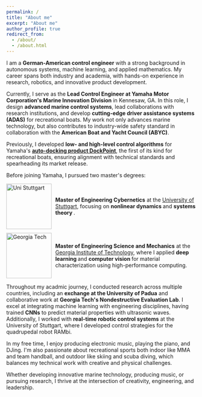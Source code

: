 ```yaml
---
permalink: /
title: "About me"
excerpt: "About me"
author_profile: true
redirect_from: 
  - /about/
  - /about.html
---
```


<!--
<p>&#9888; <strong>Searching and applying for PhD positions in robotics and machine learning starting in fall 2023. If you know someone who knows someone, please <a href="mailto:m.schmitz096@outlook.com">send me a message</a>!</strong>&#9888; </p> 
-->

I am a **German-American control engineer** with a strong background in autonomous systems, machine learning, and applied mathematics. My career spans both industry and academia, with hands-on experience in research, robotics, and innovative product development.

Currently, I serve as the **Lead Control Engineer at Yamaha Motor Corporation's Marine Innovation Division** in Kennesaw, GA. In this role, I design **advanced marine control systems**, lead collaborations with research institutions, and develop **cutting-edge driver assistance systems (ADAS)** for recreational boats. My work not only advances marine technology, but also contributes to industry-wide safety standard in collaboration with the **American Boat and Yacht Council (ABYC)**.

Previously, I developed **low- and high-level control algorithms** for Yamaha's [**auto-docking product DockPoint**](https://vimeo.com/798535908/44e54a1bf0), the first of its kind for recreational boats, ensuring alignment with technical standards and spearheading its market release.

Before joining Yamaha, I pursued two master's degrees:
<div style="display: flex; align-items: center; gap: 10px; margin-bottom: 10px;">
  <img src="{{ '/images/logos/unistuttgart_logo_englisch_cmyk-01.png' | relative_url }}" alt="Uni Stuttgart" width="120">
  <div><strong>Master of Engineering Cybernetics</strong> at the <a href="https://www.uni-stuttgart.de/en/">University of Stuttgart</a>, focusing on <b> nonlinear dynamics </b> and <b> systems theory </b>.</div>
</div> 

<div style="display: flex; align-items: center; gap: 10px; margin-bottom: 10px;">
  <img src="{{ '/images/logos/GeorgiaTech_RGB.png' | relative_url }}" alt="Georgia Tech" width="120">
  <div><strong>Master of Engineering Science and Mechanics</strong> at the <a href="https://www.gatech.edu/">Georgia Institute of Technology</a>, where I applied <b> deep learning </b> and <b> computer vision </b> for material characterization using high-performance computing.</div>
</div>

Throughout my acadmic journey, I conducted research across multiple countries, including an **exchange at the University of Padua** and collaborative work at **Georgia Tech's Nondestructive Evaluation Lab**. I excel at integrating machine learning with engineering disciplines, having trained **CNNs** to predict material properties with ultrasonic waves. Additionally, I worked with **real-time robotic control systems** at the University of Stuttgart, where I developed control strategies for the quadrupedal robot RAMbi.

In my free time, I enjoy producing electronic music, playing the piano, and DJing. I'm also passionate about recreational sports both indoor like MMA and team handball, and outdoor like skiing and scuba diving, which balances my technical work with creative and physical challenges.

Whether developing innovative marine technology, producing music, or pursuing research, I thrive at the intersection of creativity, engineering, and leadership.

<!--
I am a German-American graduate student studying engineering cybernetics at the [University of Stuttgart](https://www.uni-stuttgart.de/en/)
and just graduated with a master's in engineering science and mechanics from the [Georgia Institute of Technology](https://www.gatech.edu/) in the spring of 2022.
-->


<!--
[^1]: Currently, the corresponding paper is under review. You can download the preprint on my publications page or [here](https://github.com/sjmxschm/sjmxschm.github.io/raw/master/files/Machine_Learning_Inv_Max_Schmitz_Paper_Preprint_online.pdf) thought. My corresponding thesis that gives more background information, but contains roughly the same, can be found [here](https://smartech.gatech.edu/bitstream/handle/1853/66518/SCHMITZ-THESIS-2022.pdf?sequence=1). 
-->